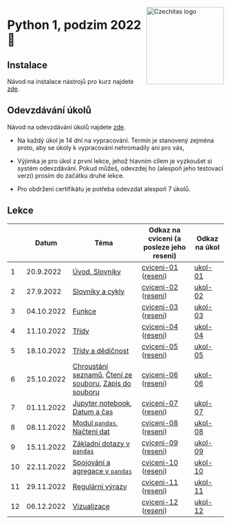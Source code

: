 <a href="https://www.czechitas.cz/"><img align="right" src="https://cdn.myshoptet.com/usr/www.shop-czechitas.cz/user/logos/logo.png" alt="Czechitas logo" width="180"/></a>

# Python 1, podzim 2022 :snake:

## Instalace
Návod na instalace nástrojů pro kurz najdete [zde](./jak-na-instalaci.md).

## Odevzdávání úkolů
Návod na odevzdávání úkolů najdete [zde](./jak-na-domaci-ukoly.md).

* Na každý úkol je 14 dní na vypracování. Termín je stanovený zejména proto, aby se úkoly k vypracování nehromadily ani pro vás,

* Výjimka je pro úkol z první lekce, jehož hlavním cílem je vyzkoušet si systém odevzdávání. Pokud můžeš, odevzdej ho (alespoň jeho testovací verzi)
prosím do začátku druhé lekce.

* Pro obdržení certifikátu je potřeba odevzdat alespoň 7 úkolů.

## Lekce

|    | Datum     | Téma             | Odkaz na cviceni (a posleze jeho reseni) | Odkaz na úkol
| -- | --------- | ---------------- | ------------------------------------------------------------------------ | -------------
| 1  | 20.9.2022 | [Úvod, Slovníky](https://kodim.cz/kurzy/uvod-do-progr-2/uvod-do-programovani-2/slovniky) | [cviceni-01](./cviceni/01-slovniky.md) ([reseni](./reseni-cviceni/01.py)) | [ukol-01](./ukoly/ukol-01.md)
| 2  | 27.9.2022  | [Slovníky a cykly](https://kodim.cz/kurzy/uvod-do-progr-2/uvod-do-programovani-2/slovniky-a-cykly) | [cviceni-02](./cviceni/02-slovniky-cykly.md) ([reseni](./reseni-cviceni/02.py)) | [ukol-02](./ukoly/ukol-02.md)
| 3  | 04.10.2022 | [Funkce](https://kodim.cz/kurzy/uvod-do-progr-2/uvod-do-programovani-2/funkce) | [cviceni-03](./cviceni/03-funkce.md) ([reseni](./reseni-cviceni/03.py)) | [ukol-03](./ukoly/ukol-03.md)
| 4  | 11.10.2022 | [Třídy](https://kodim.cz/kurzy/uvod-do-progr-2/uvod-do-programovani-2/tridy)  | [cviceni-04](./cviceni/04-tridy.md) ([reseni](./reseni-cviceni/04.py)) | [ukol-04](./ukoly/ukol-04.md)
| 5  | 18.10.2022 | [Třídy a dědičnost](https://kodim.cz/kurzy/uvod-do-progr-2/uvod-do-programovani-2/dedicnost) | [cviceni-05](./cviceni/05-tridy-dedicnost.md) ([reseni](./reseni-cviceni/05.py)) | [ukol-05](./ukoly/ukol-05.md)
| 6  | 25.10.2022  | [Chroustání seznamů](https://kodim.cz/kurzy/python-data/zaklady-programovani/text-chroustani/chroustani-seznamu), [Čtení ze souboru](https://kodim.cz/kurzy/python-data/zaklady-programovani/soubory/cteni-souboru), [Zápis do souboru](https://kodim.cz/kurzy/python-data/zaklady-programovani/soubory/zapis-souboru) | [cviceni-06](./cviceni/06-list-comprehension-soubory.md) ([reseni](./reseni-cviceni/06.py)) | [ukol-06](./ukoly/ukol-06.md)
| 7  | 01.11.2022 | [Jupyter notebook](https://kodim.cz/kurzy/python-data-1/bonusy/jupyter), [Datum a čas](https://kodim.cz/kurzy/python-data-1/bonusy/datum)| [cviceni-07](./cviceni/07-datum-cas.md) ([reseni](./reseni-cviceni/07.md)) | [ukol-07](./ukoly/ukol-07.md)
| 8  | 08.11.2022 | [Modul `pandas`](https://kodim.cz/kurzy/python-data-1/python-pro-data-1/instalace/instalace-modulu), [Načtení dat](https://kodim.cz/kurzy/python-data-1/python-pro-data-1/nacteni-dat) | [cviceni-08](./cviceni/08-pandas-nacteni-dat.md) ([reseni](./reseni-cviceni/08.md)) | [ukol-08](./ukoly/ukol-08.md)
| 9  | 15.11.2022  | [Základní dotazy v `pandas`](https://kodim.cz/kurzy/python-data-1/python-pro-data-1/zakladni-dotazy) | [cviceni-09](./cviceni/09-pandas-dotazy.md) ([reseni](./reseni-cviceni/09.md)) | [ukol-09](./ukoly/ukol-09.md)
| 10 | 22.11.2022  | [Spojování a agregace v `pandas`](https://kodim.cz/kurzy/python-data-1/python-pro-data-1/agregace-a-spojovani)  | [cviceni-10](./cviceni/10-pandas-spojovani-agregace.md) ([reseni](./reseni-cviceni/10.md)) | [ukol-10](./ukoly/ukol-10.md)
| 11 | 29.11.2022 | [Regulární výrazy](https://kodim.cz/kurzy/python-data-1/ziskavani-dat/regularni-vyrazy)  | [cviceni-11](./cviceni/11-regularni-vyrazy-soubory.md) ([reseni](./reseni-cviceni/11.md)) | [ukol-11](./ukoly/ukol-11.md)
| 12 | 06.12.2022 | [Vizualizace](https://kodim.cz/kurzy/python-data-1/python-pro-data-1/vizualizace) | [cviceni-12](./cviceni/12-vizualizace.md) ([reseni](./reseni-cviceni/12.md)) | [ukol-12](./ukoly/ukol-12.md)
